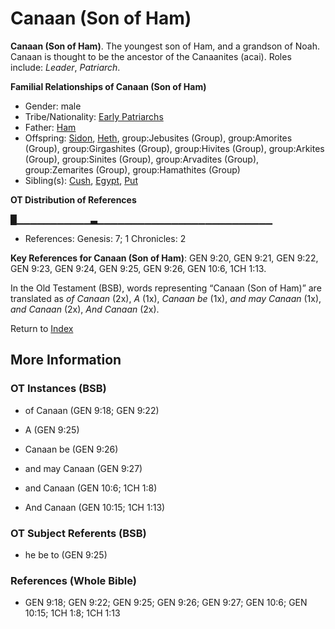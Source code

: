 # Canaan (Son of Ham)
**Canaan (Son of Ham)**. 
The youngest son of Ham, and a grandson of Noah. Canaan is thought to be the ancestor of the Canaanites (acai). 
Roles include: 
_Leader_, _Patriarch_. 




**Familial Relationships of Canaan (Son of Ham)**


* Gender: male
* Tribe/Nationality: [Early Patriarchs](../../../groups/md/acai/Earlypatriarchs.md)
* Father: [Ham](Ham.md)
* Offspring: [Sidon](Sidon.md), [Heth](Heth.md), group:Jebusites (Group), group:Amorites (Group), group:Girgashites (Group), group:Hivites (Group), group:Arkites (Group), group:Sinites (Group), group:Arvadites (Group), group:Zemarites (Group), group:Hamathites (Group)
* Sibling(s): [Cush](Cush.2.md), [Egypt](Egypt.md), [Put](Put.md)


**OT Distribution of References**

█▁▁▁▁▁▁▁▁▁▁▁▃▁▁▁▁▁▁▁▁▁▁▁▁▁▁▁▁▁▁▁▁▁▁▁▁▁▁
* References: Genesis: 7; 1 Chronicles: 2



**Key References for Canaan (Son of Ham)**: 
GEN 9:20, GEN 9:21, GEN 9:22, GEN 9:23, GEN 9:24, GEN 9:25, GEN 9:26, GEN 10:6, 1CH 1:13. 


In the Old Testament (BSB), words representing “Canaan (Son of Ham)” are translated as 
*of Canaan* (2x), *A* (1x), *Canaan be* (1x), *and may Canaan* (1x), *and Canaan* (2x), *And Canaan* (2x). 




Return to [Index](00-Index.md)

## More Information

### OT Instances (BSB)

* of Canaan (GEN 9:18; GEN 9:22)

* A (GEN 9:25)

* Canaan be (GEN 9:26)

* and may Canaan (GEN 9:27)

* and Canaan (GEN 10:6; 1CH 1:8)

* And Canaan (GEN 10:15; 1CH 1:13)



### OT Subject Referents (BSB)

* he be to (GEN 9:25)



### References (Whole Bible)

* GEN 9:18; GEN 9:22; GEN 9:25; GEN 9:26; GEN 9:27; GEN 10:6; GEN 10:15; 1CH 1:8; 1CH 1:13



